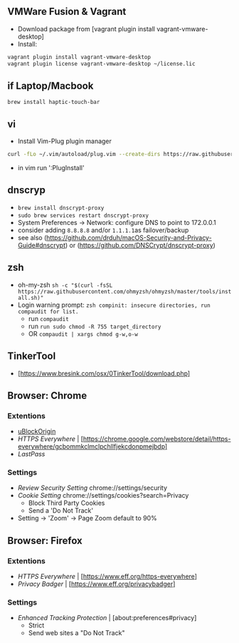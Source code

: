 
## VMWare Fusion & Vagrant
* Download package from [vagrant plugin install vagrant-vmware-desktop]
* Install:
```sh
vagrant plugin install vagrant-vmware-desktop
vagrant plugin license vagrant-vmware-desktop ~/license.lic
```

## if Laptop/Macbook
`brew install haptic-touch-bar`

## vi
* Install Vim-Plug plugin manager
```bash
curl -fLo ~/.vim/autoload/plug.vim --create-dirs https://raw.githubusercontent.com/junegunn/vim-plug/master/plug.vim
```
* in vim run ':PlugInstall'

## dnscryp
* `brew install dnscrypt-proxy`
* `sudo brew services restart dnscrypt-proxy`
* System Preferences -> Network: configure DNS to point to 172.0.0.1
* consider adding `8.8.8.8` and/or `1.1.1.1`as failover/backup
* see also (https://github.com/drduh/macOS-Security-and-Privacy-Guide#dnscrypt) or (https://github.com/DNSCrypt/dnscrypt-proxy)

## zsh
* oh-my-zsh `sh -c "$(curl -fsSL https://raw.githubusercontent.com/ohmyzsh/ohmyzsh/master/tools/install.sh)"`
* Login warning prompt: `zsh compinit: insecure directories, run compaudit for list.`
  * run `compaudit`
  * run `run sudo chmod -R 755 target_directory`
  * OR `compaudit | xargs chmod g-w,o-w`

## TinkerTool
* [https://www.bresink.com/osx/0TinkerTool/download.php]

## Browser: Chrome
### Extentions
* [uBlockOrigin](https://chrome.google.com/webstore/detail/ublock-origin/cjpalhdlnbpafiamejdnhcphjbkeiagm)
* _HTTPS Everywhere_ | [https://chrome.google.com/webstore/detail/https-everywhere/gcbommkclmclpchllfjekcdonpmejbdp]
* _LastPass_ 

### Settings

* _Review Security Setting_ chrome://settings/security
* _Cookie Setting_ chrome://settings/cookies?search=Privacy
	* Block Third Party Cookies
	* Send a 'Do Not Track'
* Setting -> 'Zoom' -> Page Zoom default to 90%

## Browser: Firefox

### Extentions
* _HTTPS Everywhere_ | [https://www.eff.org/https-everywhere]
* _Privacy Badger_ | [https://www.eff.org/privacybadger]

### Settings
* _Enhanced Tracking Protection_ | [about:preferences#privacy]
	* Strict
	* Send web sites a "Do Not Track" 

